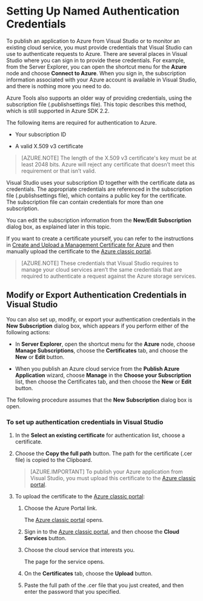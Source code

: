 <properties
   pageTitle="Setting Up Named Authentication Credentials | Microsoft Azure"
   description="Learn how to to provide credentials that Visual Studio can use to authenticate requests to Azure to publish an application to Azure from Visual Studio or to monitor an existing cloud service.. "
   services="visual-studio-online"
   documentationCenter="na"
   authors="TomArcher"
   manager="douge"
   editor="" />
<tags
   ms.service="multiple"
   ms.devlang="dotnet"
   ms.topic="article"
   ms.tgt_pltfrm="na"
   ms.workload="multiple"
   ms.date="08/15/2016"
   ms.author="tarcher" />

# <a name="setting-up-named-authentication-credentials"></a>Setting Up Named Authentication Credentials

To publish an application to Azure from Visual Studio or to monitor an existing cloud service, you must provide credentials that Visual Studio can use to authenticate requests to Azure. There are several places in Visual Studio where you can sign in to provide these credentials. For example, from the Server Explorer, you can open the shortcut menu for the **Azure** node and choose **Connect to Azure**. When you sign in, the subscription information associated with your Azure account is available in Visual Studio, and there is nothing more you need to do.

Azure Tools also supports an older way of providing credentials, using the subscription file (.publishsettings file). This topic describes this method, which is still supported in Azure SDK 2.2.

The following items are required for authentication to Azure.

- Your subscription ID

- A valid X.509 v3 certificate

>[AZURE.NOTE] The length of the X.509 v3 certificate's key must be at least 2048 bits. Azure will reject any certificate that doesn’t meet this requirement or that isn’t valid.

Visual Studio uses your subscription ID together with the certificate data as credentials. The appropriate credentials are referenced in the subscription file (.publishsettings file), which contains a public key for the certificate. The subscription file can contain credentials for more than one subscription.

You can edit the subscription information from the **New/Edit Subscription** dialog box, as explained later in this topic.

If you want to create a certificate yourself, you can refer to the instructions in [Create and Upload a Management Certificate for Azure](https://msdn.microsoft.com/library/windowsazure/gg551722.aspx) and then manually upload the certificate to the [Azure classic portal](http://go.microsoft.com/fwlink/?LinkID=213885).

>[AZURE.NOTE] These credentials that Visual Studio requires to manage your cloud services aren’t the same credentials that are required to authenticate a request against the Azure storage services.

## <a name="modify-or-export-authentication-credentials-in-visual-studio"></a>Modify or Export Authentication Credentials in Visual Studio

You can also set up, modify, or export your authentication credentials in the **New Subscription** dialog box, which appears if you perform either of the following actions:

- In **Server Explorer**, open the shortcut menu for the **Azure** node, choose **Manage Subscriptions**, choose the **Certificates** tab, and choose the **New** or **Edit** button.

- When you publish an Azure cloud service from the **Publish Azure Application** wizard, choose **Manage** in the **Choose your Subscription** list, then choose the Certificates tab, and then choose the **New** or **Edit** button.

The following procedure assumes that the **New Subscription** dialog box is open.

### <a name="to-set-up-authentication-credentials-in-visual-studio"></a>To set up authentication credentials in Visual Studio

1. In the **Select an existing certificate** for authentication list, choose a certificate.

1. Choose the **Copy the full path** button. The path for the certificate (.cer file) is copied to the Clipboard.

    >[AZURE.IMPORTANT] To publish your Azure application from Visual Studio, you must upload this certificate to the [Azure classic portal](http://go.microsoft.com/fwlink/?LinkID=213885).

1. To upload the certificate to the [Azure classic portal](http://go.microsoft.com/fwlink/?LinkID=213885):

    1. Choose the Azure Portal link.

         The [Azure classic portal](http://go.microsoft.com/fwlink/?LinkID=213885) opens.

    1. Sign in to the [Azure classic portal](http://go.microsoft.com/fwlink/?LinkID=213885), and then choose the **Cloud Services** button.

    1. Choose the cloud service that interests you.

        The page for the service opens.

    1. On the **Certificates** tab, choose the **Upload** button.

    1. Paste the full path of the .cer file that you just created, and then enter the password that you specified.
